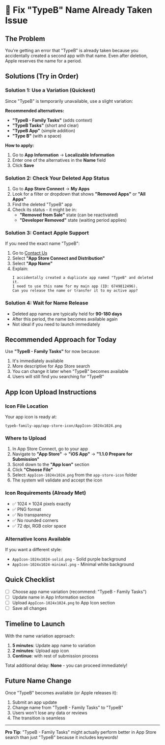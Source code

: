 # 🔧 Fix "TypeB" Name Already Taken Issue

## The Problem
You're getting an error that "TypeB" is already taken because you accidentally created a second app with that name. Even after deletion, Apple reserves the name for a period.

## Solutions (Try in Order)

### Solution 1: Use a Variation (Quickest)
Since "TypeB" is temporarily unavailable, use a slight variation:

**Recommended alternatives:**
- **"TypeB - Family Tasks"** (adds context)
- **"TypeB Tasks"** (short and clear)
- **"TypeB App"** (simple addition)
- **"Type B"** (with a space)

**How to apply:**
1. Go to **App Information** → **Localizable Information**
2. Enter one of the alternatives in the **Name** field
3. Click **Save**

### Solution 2: Check Your Deleted App Status
1. Go to **App Store Connect** → **My Apps**
2. Look for a filter or dropdown that shows **"Removed Apps"** or **"All Apps"**
3. Find the deleted "TypeB" app
4. Check its status - it might be in:
   - **"Removed from Sale"** state (can be reactivated)
   - **"Developer Removed"** state (waiting period applies)

### Solution 3: Contact Apple Support
If you need the exact name "TypeB":

1. Go to [Contact Us](https://developer.apple.com/contact/#!/topic/select)
2. Select **"App Store Connect and Distribution"**
3. Select **"App Name"**
4. Explain:
   ```
   I accidentally created a duplicate app named "TypeB" and deleted it. 
   I need to use this name for my main app (ID: 6749812496). 
   Can you release the name or transfer it to my active app?
   ```

### Solution 4: Wait for Name Release
- Deleted app names are typically held for **90-180 days**
- After this period, the name becomes available again
- Not ideal if you need to launch immediately

## Recommended Approach for Today

Use **"TypeB - Family Tasks"** for now because:
1. It's immediately available
2. More descriptive for App Store search
3. You can change it later when "TypeB" becomes available
4. Users will still find you searching for "TypeB"

## App Icon Upload Instructions

### Icon File Location
Your app icon is ready at:
```
typeb-family-app/app-store-icon/AppIcon-1024x1024.png
```

### Where to Upload
1. In App Store Connect, go to your app
2. Navigate to **"App Store"** → **"iOS App"** → **"1.1.0 Prepare for Submission"**
3. Scroll down to the **"App Icon"** section
4. Click **"Choose File"**
5. Select: `AppIcon-1024x1024.png` from the `app-store-icon` folder
6. The system will validate and accept the icon

### Icon Requirements (Already Met)
- ✅ 1024 × 1024 pixels exactly
- ✅ PNG format
- ✅ No transparency
- ✅ No rounded corners
- ✅ 72 dpi, RGB color space

### Alternative Icons Available
If you want a different style:
- `AppIcon-1024x1024-solid.png` - Solid purple background
- `AppIcon-1024x1024-minimal.png` - Minimal white background

## Quick Checklist

- [ ] Choose app name variation (recommend: "TypeB - Family Tasks")
- [ ] Update name in App Information section
- [ ] Upload `AppIcon-1024x1024.png` to App Icon section
- [ ] Save all changes

## Timeline to Launch

With the name variation approach:
1. **5 minutes**: Update app name to variation
2. **2 minutes**: Upload app icon
3. **Continue**: with rest of submission process

Total additional delay: **None** - you can proceed immediately!

## Future Name Change

Once "TypeB" becomes available (or Apple releases it):
1. Submit an app update
2. Change name from "TypeB - Family Tasks" to "TypeB"
3. Users won't lose any data or reviews
4. The transition is seamless

---

**Pro Tip**: "TypeB - Family Tasks" might actually perform better in App Store search than just "TypeB" because it includes keywords!